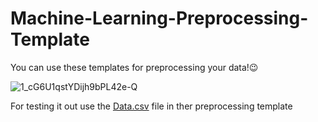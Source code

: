 # Machine-Learning-Preprocessing-Template

You can use these templates for preprocessing your data!😉

![1_cG6U1qstYDijh9bPL42e-Q](https://github.com/IAMSAGAYAABINESH/Machine-Learning-Preprocessing-Template/assets/76099682/04d3a54f-82d2-4910-9153-8faef73ae6ff)

For testing it out use the [Data.csv](https://github.com/IAMSAGAYAABINESH/Machine-Learning-Preprocessing-Template/files/12332967/Data.csv) file in ther preprocessing template

